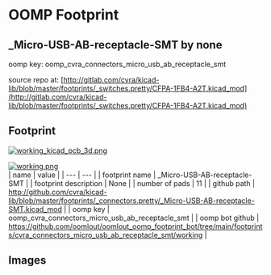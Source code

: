 # OOMP Footprint  
## _Micro-USB-AB-receptacle-SMT  by none  
  
oomp key: oomp_cvra_connectors_micro_usb_ab_receptacle_smt  
  
source repo at: [http://gitlab.com/cvra/kicad-lib/blob/master/footprints/_switches.pretty/CFPA-1FB4-A2T.kicad_mod](http://gitlab.com/cvra/kicad-lib/blob/master/footprints/_switches.pretty/CFPA-1FB4-A2T.kicad_mod)  
## Footprint  
  
[![working_kicad_pcb_3d.png](working_kicad_pcb_3d_600.png)](working_kicad_pcb_3d.png)  
  
[![working.png](working_600.png)](working.png)  
| name | value | 
| --- | --- | 
| footprint name | _Micro-USB-AB-receptacle-SMT | 
| footprint description | None | 
| number of pads | 11 | 
| github path | http://github.com/cvra/kicad-lib/blob/master/footprints/_connectors.pretty/_Micro-USB-AB-receptacle-SMT.kicad_mod | 
| oomp key | oomp_cvra_connectors_micro_usb_ab_receptacle_smt | 
| oomp bot github | https://github.com/oomlout/oomlout_oomp_footprint_bot/tree/main/footprints/cvra_connectors_micro_usb_ab_receptacle_smt/working | 
## Images  
